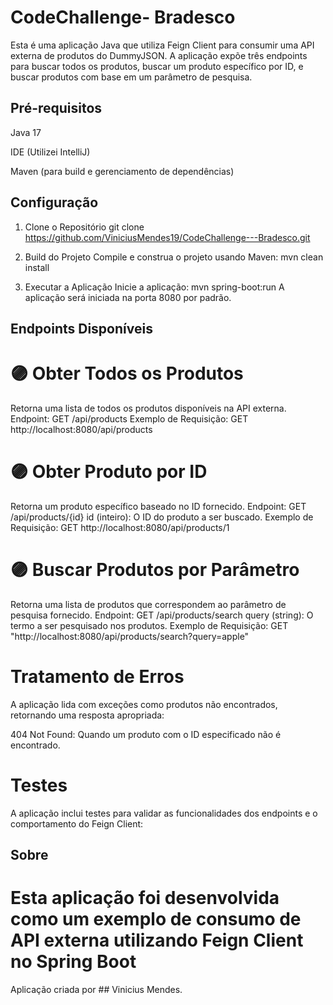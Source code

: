 # CodeChallenge- Bradesco

Esta é uma aplicação Java que utiliza Feign Client para consumir uma API externa de produtos do DummyJSON. A aplicação expõe três endpoints para buscar todos os produtos, buscar um produto específico por ID, e buscar produtos com base em um parâmetro de pesquisa.

## Pré-requisitos
Java 17

IDE (Utilizei IntelliJ)

Maven (para build e gerenciamento de dependências)

## Configuração

1. Clone o Repositório
git clone https://github.com/ViniciusMendes19/CodeChallenge---Bradesco.git

2. Build do Projeto
Compile e construa o projeto usando Maven:
mvn clean install

3. Executar a Aplicação
Inicie a aplicação:
mvn spring-boot:run
A aplicação será iniciada na porta 8080 por padrão.

## Endpoints Disponíveis

# 🟣 Obter Todos os Produtos
Retorna uma lista de todos os produtos disponíveis na API externa.
Endpoint: GET /api/products
Exemplo de Requisição:
GET http://localhost:8080/api/products

# 🟣 Obter Produto por ID
Retorna um produto específico baseado no ID fornecido.
Endpoint: GET /api/products/{id}
id (inteiro): O ID do produto a ser buscado.
Exemplo de Requisição:
GET http://localhost:8080/api/products/1

# 🟣 Buscar Produtos por Parâmetro
Retorna uma lista de produtos que correspondem ao parâmetro de pesquisa fornecido.
Endpoint: GET /api/products/search
query (string): O termo a ser pesquisado nos produtos.
Exemplo de Requisição:
GET "http://localhost:8080/api/products/search?query=apple"

# Tratamento de Erros
A aplicação lida com exceções como produtos não encontrados, retornando uma resposta apropriada:

404 Not Found: Quando um produto com o ID especificado não é encontrado.

# Testes
A aplicação inclui testes para validar as funcionalidades dos endpoints e o comportamento do Feign Client:


## Sobre
# Esta aplicação foi desenvolvida como um exemplo de consumo de API externa utilizando Feign Client no Spring Boot

Aplicação criada por ## Vinicius Mendes.
